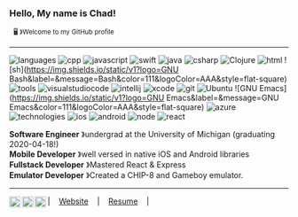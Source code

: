 ### Hello, My name is Chad!
&nbsp;&nbsp;<sup>🖥️ &#12299;Welcome to my GitHub profile</sup>

----

![languages](https://img.shields.io/static/v1?label=&message=Languages:&color=555&style=flat-square)
![cpp](https://img.shields.io/static/v1?logo=c%2B%2B&label=&message=C/C%2B%2B&color=111&logoColor=AAA&style=flat-square)
![javascript](https://img.shields.io/static/v1?logo=javascript&label=&message=JavaScript&color=111&logoColor=AAA&style=flat-square)
![swift](https://img.shields.io/static/v1?logo=swift&label=&message=Swift&color=111&logoColor=AAA&style=flat-square)
![java](https://img.shields.io/static/v1?logo=java&label=&message=Java&color=111&logoColor=AAA&style=flat-square)
![csharp](https://img.shields.io/static/v1?logo=c-sharp&label=&message=C%23&color=111&logoColor=AAA&style=flat-square)
![Clojure](https://img.shields.io/static/v1?logo=Clojure&label=&message=Clojure&color=111&logoColor=AAA&style=flat-square)
![html](https://img.shields.io/static/v1?logo=html5&label=&message=HTML/CSS&color=111&logoColor=AAA&style=flat-square)
![sh](https://img.shields.io/static/v1?logo=GNU Bash&label=&message=Bash&color=111&logoColor=AAA&style=flat-square)
<br/>
![tools](https://img.shields.io/static/v1?label=&message=Tools:&color=555&style=flat-square)
![visualstudiocode](https://img.shields.io/static/v1?logo=visual-studio-code&label=&message=Visual%20Studio%20Code&color=111&logoColor=AAA&style=flat-square)
![intellij](https://img.shields.io/static/v1?logo=intellij-idea&label=&message=IntelliJ%20IDEs&color=111&logoColor=AAA&style=flat-square)
![xcode](https://img.shields.io/static/v1?logo=xcode&label=&message=Xcode&color=111&logoColor=AAA&style=flat-square)
![git](https://img.shields.io/static/v1?logo=git&label=&message=Git&color=111&logoColor=AAA&style=flat-square)
![Ubuntu](https://img.shields.io/static/v1?logo=Ubuntu&label=&message=Ubuntu%20Linux&color=111&logoColor=AAA&style=flat-square)
![GNU Emacs](https://img.shields.io/static/v1?logo=GNU Emacs&label=&message=GNU Emacs&color=111&logoColor=AAA&style=flat-square)
![azure](https://img.shields.io/static/v1?logo=microsoft-azure&label=&message=Azure&color=111&logoColor=AAA&style=flat-square)
<br/>
![technologies](https://img.shields.io/static/v1?label=&message=Technologies:&color=555&style=flat-square)
![ios](https://img.shields.io/static/v1?logo=ios&label=&message=iOS&color=111&logoColor=AAA&style=flat-square)
![android](https://img.shields.io/static/v1?logo=android&label=&message=Android&color=111&logoColor=AAA&style=flat-square)
![node](https://img.shields.io/static/v1?logo=node.js&label=&message=Node.js&color=111&logoColor=AAA&style=flat-square)
![react](https://img.shields.io/static/v1?logo=react&label=&message=React&color=111&logoColor=AAA&style=flat-square)

**Software Engineer** &#12299;undergrad at the University of Michigan (graduating 2020-04-18!)
<br/>
**Mobile Developer** &#12299;well versed in native iOS and Android libraries
<br/>
**Fullstack Developer** &#12299;Mastered React & Express
<br/>
**Emulator Developer** &#12299;Created a CHIP-8 and Gameboy emulator.

----

<a href="https://discordapp.com/invite/ee8bVxJ">
  <img align="left" alt="Chad's Discord Server" width="20px" src="https://cdn.jsdelivr.net/npm/simple-icons@v3/icons/discord.svg" />
</a>
<a href="https://www.linkedin.com/in/chad-hamdan-765b5013b">
  <img align="left" alt="Chad's LinkedIn" width="20px" src="https://cdn.jsdelivr.net/npm/simple-icons@v3/icons/linkedin.svg" />
</a>
<a href="https://twitter.com/chad0100">
  <img align="left" alt="Chad's Twitter" width="20px" src="https://cdn.jsdelivr.net/npm/simple-icons@v3/icons/twitter.svg" />
</a>

| &nbsp;&nbsp;&nbsp;[Website](https://chadhamdan.me/) &nbsp;&nbsp;&nbsp;|&nbsp;&nbsp;&nbsp; [Resume](https://www.chadhamdan.me/pdf/chadhamdan_public.pdf) &nbsp;&nbsp;&nbsp;|&nbsp;
